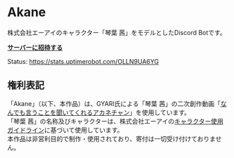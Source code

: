 # Akane
株式会社エーアイのキャラクター「琴葉 茜」をモデルとしたDiscord Botです。

**[サーバーに招待する](https://discord.com/oauth2/authorize?client_id=777557090562474044)**

Status: https://stats.uptimerobot.com/OLLN9UA6YG

## 権利表記
「Akane」（以下、本作品）は、GYARI氏による「琴葉 茜」の二次創作動画「[なんでも言うことを聞いてくれるアカネチャン](https://www.youtube.com/watch?v=OVuYIMa5XBw)」を使用しています。  
「琴葉 茜」の名称及びキャラクターは、株式会社エーアイの[キャラクター使用ガイドライン](https://aivoice.jp/character/kotonoha/)に基づいて使用しています。  
本作品は非営利目的で制作・使用されており、寄付は一切受け付けておりません。
